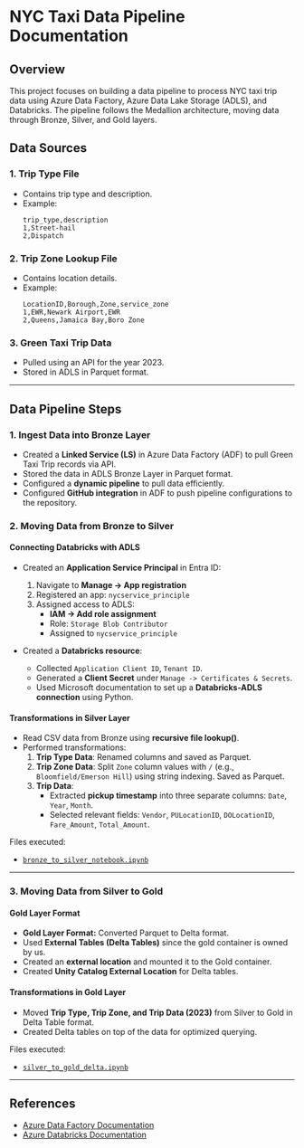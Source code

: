# NYC Taxi Data Pipeline Documentation

## Overview

This project focuses on building a data pipeline to process NYC taxi trip data using Azure Data Factory, Azure Data Lake Storage (ADLS), and Databricks. The pipeline follows the Medallion architecture, moving data through Bronze, Silver, and Gold layers.

## Data Sources

### 1. Trip Type File
- Contains trip type and description.
- Example:
  ```csv
  trip_type,description
  1,Street-hail
  2,Dispatch
  ```

### 2. Trip Zone Lookup File
- Contains location details.
- Example:
  ```csv
  LocationID,Borough,Zone,service_zone
  1,EWR,Newark Airport,EWR
  2,Queens,Jamaica Bay,Boro Zone
  ```

### 3. Green Taxi Trip Data
- Pulled using an API for the year 2023.
- Stored in ADLS in Parquet format.

---

## Data Pipeline Steps

### 1. Ingest Data into Bronze Layer
- Created a **Linked Service (LS)** in Azure Data Factory (ADF) to pull Green Taxi Trip records via API.
- Stored the data in ADLS Bronze Layer in Parquet format.
- Configured a **dynamic pipeline** to pull data efficiently.
- Configured **GitHub integration** in ADF to push pipeline configurations to the repository.

### 2. Moving Data from Bronze to Silver

#### Connecting Databricks with ADLS
- Created an **Application Service Principal** in Entra ID:
  1. Navigate to **Manage -> App registration**
  2. Registered an app: `nycservice_principle`
  3. Assigned access to ADLS:
     - **IAM -> Add role assignment**
     - Role: `Storage Blob Contributor`
     - Assigned to `nycservice_principle`

- Created a **Databricks resource**:
  - Collected `Application Client ID`, `Tenant ID`.
  - Generated a **Client Secret** under `Manage -> Certificates & Secrets`.
  - Used Microsoft documentation to set up a **Databricks-ADLS connection** using Python.

#### Transformations in Silver Layer
- Read CSV data from Bronze using **recursive file lookup()**.
- Performed transformations:
  1. **Trip Type Data**: Renamed columns and saved as Parquet.
  2. **Trip Zone Data**: Split `Zone` column values with `/` (e.g., `Bloomfield/Emerson Hill`) using string indexing. Saved as Parquet.
  3. **Trip Data**:
     - Extracted **pickup timestamp** into three separate columns: `Date`, `Year`, `Month`.
     - Selected relevant fields: `Vendor`, `PULocationID`, `DOLocationID`, `Fare_Amount`, `Total_Amount`.

Files executed:
- [`bronze_to_silver_notebook.ipynb`](./bronze_to_silver_notebook.ipynb)

---

### 3. Moving Data from Silver to Gold

#### Gold Layer Format
- **Gold Layer Format:** Converted Parquet to Delta format.
- Used **External Tables (Delta Tables)** since the gold container is owned by us.
- Created an **external location** and mounted it to the Gold container.
- Created **Unity Catalog External Location** for Delta tables.

#### Transformations in Gold Layer
- Moved **Trip Type, Trip Zone, and Trip Data (2023)** from Silver to Gold in Delta Table format.
- Created Delta tables on top of the data for optimized querying.

Files executed:
- [`silver_to_gold_delta.ipynb`](./silver_to_gold_delta.ipynb)

---

## References
- [Azure Data Factory Documentation](https://learn.microsoft.com/en-us/azure/data-factory/)
- [Azure Databricks Documentation](https://learn.microsoft.com/en-us/azure/databricks/)

